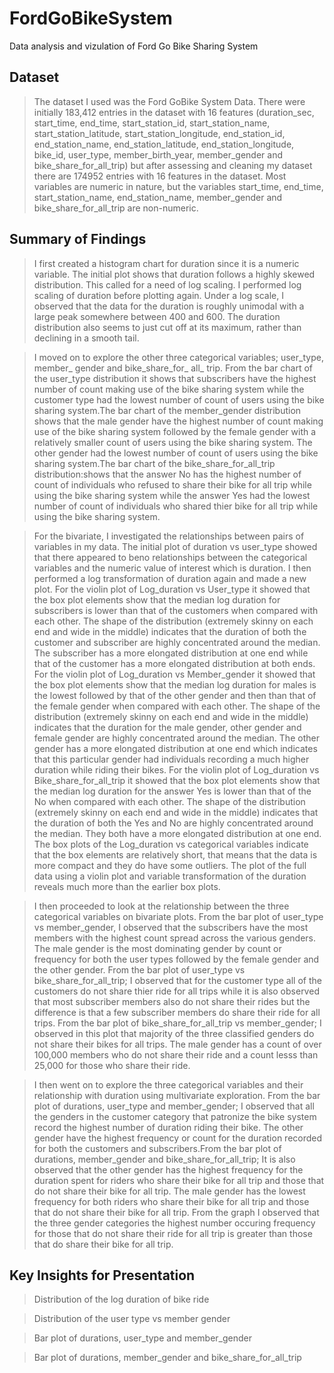 # FordGoBikeSystem
Data analysis and vizulation of Ford Go Bike Sharing System
## Dataset

> The dataset I used was the Ford GoBike System Data. There were initially 183,412 entries in the dataset with 16 features (duration_sec, start_time, end_time, start_station_id, start_station_name, start_station_latitude, start_station_longitude, end_station_id, end_station_name, end_station_latitude, end_station_longitude, bike_id, user_type, member_birth_year, member_gender  and bike_share_for_all_trip) but after assessing and cleaning my dataset there are 174952 entries with 16 features in the dataset. Most variables are numeric in nature, but the variables start_time, end_time, start_station_name, end_station_name, member_gender and bike_share_for_all_trip are non-numeric.


## Summary of Findings

> I first created a histogram chart for duration since it is a numeric variable. The initial plot shows that duration follows a highly skewed distribution. This called for a need of log scaling. I performed log scaling of duration before plotting again. Under a log scale, I observed that the data for the duration is roughly unimodal with a large peak somewhere between 400 and 600. The duration distribution also seems to just cut off at its maximum, rather than declining in a smooth tail.

> I moved on to explore the other three categorical variables; user_type, member_ gender and bike_share_for_ all_ trip. From the bar chart of the user_type distribution it shows that subscribers have the highest number of count making use of the bike sharing system while the customer type had the lowest number of count of users using the bike sharing system.The bar chart of the member_gender distribution shows that the male gender have the highest number of count making use of the bike sharing system followed by the female gender with a relatively smaller count of users using the bike sharing system. The other gender had the lowest number of count of users using the bike sharing system.The bar chart of the bike_share_for_all_trip distribution:shows that the answer No has the highest number of count of individuals who refused to share their bike for all trip while using the bike sharing system while the answer Yes had the lowest number of count of individuals who shared thier bike for all trip while using the bike sharing system.

> For the bivariate, I investigated the relationships between pairs of variables in my data.  The initial plot of duration vs user_type showed that there appeared to beno relationships between the categorical variables and the numeric value of interest which is duration. I then performed a log transformation of duration again and made a new plot. For the violin plot of Log_duration vs User_type it showed that the box plot elements show that the median log duration for subscribers is lower than that of the customers when compared with each other. The shape of the distribution (extremely skinny on each end and wide in the middle) indicates that the duration of both the customer and subscriber are highly concentrated around the median. The subscriber has a more elongated distribution at one end while that of the customer has a more elongated distribution at both ends. For the violin plot of Log_duration vs Member_gender it showed that the box plot elements show that the median log duration for males is the lowest followed by that of the other gender and then than that of the female gender when compared with each other. The shape of the distribution (extremely skinny on each end and wide in the middle) indicates that the duration for the male gender, other gender and female gender are highly concentrated around the median. The other gender has a more elongated distribution at one end which indicates that this particular gender had individuals recording a much higher duration while riding their bikes. For the violin plot of Log_duration vs Bike_share_for_all_trip it showed that the box plot elements show that the median log duration for the answer Yes is lower than that of the No when compared with each other. The shape of the distribution (extremely skinny on each end and wide in the middle) indicates that the duration of both the Yes and No are highly concentrated around the median. They both have a more elongated distribution at one end. The box plots of the Log_duration vs categorical variables indicate that the box elements are relatively short, that means that the data is more compact and they do have some outliers. The plot of the full data using a violin plot and variable transformation of the duration reveals much more than the earlier box plots.

> I then proceeded to look at the relationship between the three categorical variables on bivariate plots. From the bar plot of user_type vs member_gender, I observed that the subscribers have the most members with the highest count spread across the various genders. The male gender is the most dominating gender by count or frequency for both the user types followed by the female gender and the other gender. From the bar plot of user_type vs bike_share_for_all_trip; I observed that for the customer type all of the customers do not share thier ride for all trips while it is also observed that most subscriber members also do not share their rides but the difference is that a few subscriber members do share their ride for all trips. From the bar plot of bike_share_for_all_trip vs  member_gender; I observed in this plot that majority of the three classified genders do not share their bikes for all trips. The male gender has a count of over 100,000 members who do not share their ride and a count lesss than 25,000 for those who share their ride.

> I then went on to explore the three categorical variables and their relationship with duration using multivariate exploration. From the bar plot of durations, user_type and member_gender; I observed that all the genders in the customer category that patronize the bike system record the highest number of duration riding their bike. The other gender have the highest frequency or count for the duration recorded for both the customers and subscribers.From the bar plot of durations,  member_gender and bike_share_for_all_trip; It is also observed that the other gender has the highest frequency for the duration spent for riders who share their bike for all trip and those that do not share their bike for all trip. The male gender has the lowest frequency for both riders who share their bike for all trip and those that do not share their bike for all trip. From the graph I observed that the three gender categories the highest number occuring frequency for those that do not share their ride for all trip is greater than those that do share their bike for all trip.


## Key Insights for Presentation

>  Distribution of the log duration of bike ride

> Distribution of the user type vs member gender

> Bar plot of durations, user_type and member_gender

> Bar plot of durations,  member_gender and bike_share_for_all_trip
